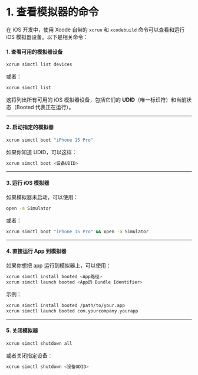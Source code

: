 # 1. 查看模拟器的命令

在 iOS 开发中，使用 Xcode 自带的 `xcrun` 和 `xcodebuild` 命令可以查看和运行 iOS 模拟器设备。以下是相关命令：

#### **1. 查看可用的模拟器设备**

```bash
xcrun simctl list devices
```

或者：

```bash
xcrun simctl list
```

这将列出所有可用的 iOS 模拟器设备，包括它们的 **UDID**（唯一标识符）和当前状态（Booted 代表正在运行）。

***

#### **2. 启动指定的模拟器**

```bash
xcrun simctl boot "iPhone 15 Pro"
```

如果你知道 UDID，可以这样：

```bash
xcrun simctl boot <设备UDID>
```

***

#### **3. 运行 iOS 模拟器**

如果模拟器未启动，可以使用：

```bash
open -a Simulator
```

或者：

```bash
xcrun simctl boot "iPhone 15 Pro" && open -a Simulator
```

***

#### **4. 直接运行 App 到模拟器**

如果你想把 app 运行到模拟器上，可以使用：

```bash
xcrun simctl install booted <App路径>
xcrun simctl launch booted <App的 Bundle Identifier>
```

示例：

```bash
xcrun simctl install booted /path/to/your.app
xcrun simctl launch booted com.yourcompany.yourapp
```

***

#### **5. 关闭模拟器**

```bash
xcrun simctl shutdown all
```

或者关闭指定设备：

```bash
xcrun simctl shutdown <设备UDID>
```
